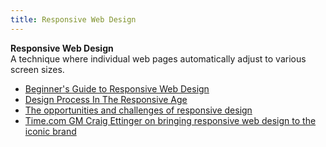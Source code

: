 ```yaml
---
title: Responsive Web Design
---
```

**Responsive Web Design**  
A technique where individual web pages automatically adjust to various screen sizes.
*   [Beginner's Guide to Responsive Web Design](http://blog.teamtreehouse.com/beginners-guide-to-responsive-web-design)  
*   [Design Process In The Responsive Age](http://uxdesign.smashingmagazine.com/2012/05/30/design-process-responsive-age/)  
*   [The opportunities and challenges of responsive design](http://www.webdesignerdepot.com/2012/11/the-opportunities-and-challenges-of-responsive-design/)  
*   [Time.com GM Craig Ettinger on bringing responsive web design to the iconic brand](http://www.magazine.org/timecom-gm-craig-ettinger-bringing-responsive-web-design-iconic-brand)  
